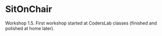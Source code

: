 # SitOnChair
Workshop 1.5. 
First workshop started at CodersLab classes (finished and polished at home later).
